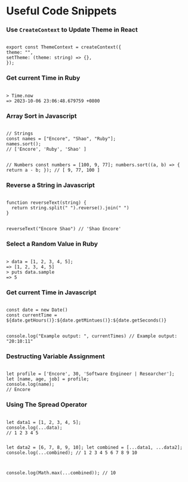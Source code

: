 # Useful Code Snippets

### Use `CreateContext` to Update Theme in React

<Code language="javascript">
export const ThemeContext = createContext({
theme: "",
setTheme: (theme: string) => {},
});
</Code>

### Get current Time in Ruby

<Code language="javascript">
> Time.now
=> 2023-10-06 23:06:48.679759 +0800
</Code>

### Array Sort in Javascript

<Code language="javascript">
// Strings
const names = ["Encore", "Shao", "Ruby"];
names.sort();
// ['Encore', 'Ruby', 'Shao' ]

// Numbers
const numbers = [100, 9, 77];
numbers.sort((a, b) => { return a - b; });
// [ 9, 77, 100 ]
</Code>

### Reverse a String in Javascript

<Code language="javascript">
function reverseText(string) {
  return string.split(" ").reverse().join(" ")
}

reverseText("Encore Shao")
// 'Shao Encore'
</Code>

### Select a Random Value in Ruby

<Code language="javascript">
> data = [1, 2, 3, 4, 5];
=> [1, 2, 3, 4, 5]
> puts data.sample
=> 5
</Code>

### Get current Time in Javascript

<Code language="javascript">
const date = new Date()
const currentTime = ${date.getHours()}:${date.getMintues()}:${date.getSeconds()}

console.log("Example output: ", currentTimes)
// Example output: "20:10:11"
</Code>

### Destructing Variable Assignment

<Code language="javascript">
let profile = ['Encore', 30, 'Software Engineer | Researcher'];
let [name, age, job] = profile;
console.log(name);
// Encore
</Code>

### Using The Spread Operator

<Code language="javascript">
let data1 = [1, 2, 3, 4, 5];
console.log(...data);
// 1 2 3 4 5

let data2 = [6, 7, 8, 9, 10];
let combined = [...data1, ...data2];
console.log(...combined);
// 1 2 3 4 5 6 7 8 9 10

console.log(Math.max(...combined));
// 10
</Code>

